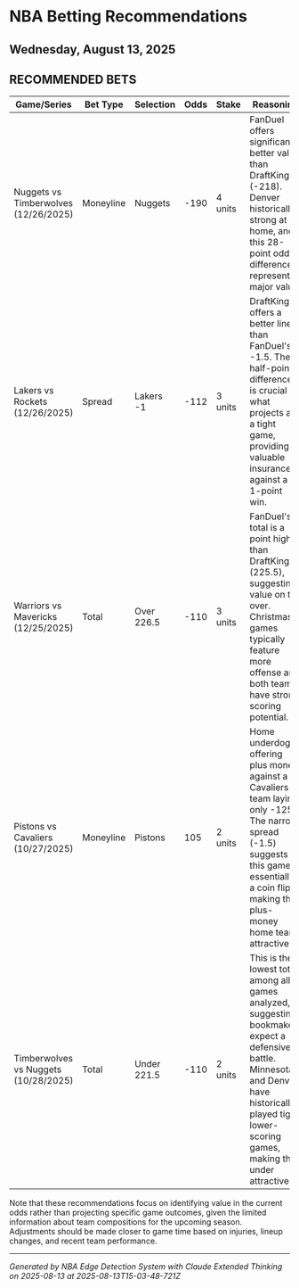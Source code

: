 # NBA Betting Recommendations
## Wednesday, August 13, 2025

## RECOMMENDED BETS
| Game/Series | Bet Type | Selection | Odds | Stake | Reasoning |
|-------------|----------|-----------|------|-------|-----------|
| Nuggets vs Timberwolves (12/26/2025) | Moneyline | Nuggets | -190 | 4 units | FanDuel offers significantly better value than DraftKings (-218). Denver historically strong at home, and this 28-point odds difference represents major value. |
| Lakers vs Rockets (12/26/2025) | Spread | Lakers -1 | -112 | 3 units | DraftKings offers a better line than FanDuel's -1.5. The half-point difference is crucial in what projects as a tight game, providing valuable insurance against a 1-point win. |
| Warriors vs Mavericks (12/25/2025) | Total | Over 226.5 | -110 | 3 units | FanDuel's total is a point higher than DraftKings (225.5), suggesting value on the over. Christmas games typically feature more offense and both teams have strong scoring potential. |
| Pistons vs Cavaliers (10/27/2025) | Moneyline | Pistons | 105 | 2 units | Home underdog offering plus money against a Cavaliers team laying only -125. The narrow spread (-1.5) suggests this game is essentially a coin flip, making the plus-money home team attractive. |
| Timberwolves vs Nuggets (10/28/2025) | Total | Under 221.5 | -110 | 2 units | This is the lowest total among all games analyzed, suggesting bookmakers expect a defensive battle. Minnesota and Denver have historically played tight, lower-scoring games, making the under attractive. |

Note that these recommendations focus on identifying value in the current odds rather than projecting specific game outcomes, given the limited information about team compositions for the upcoming season. Adjustments should be made closer to game time based on injuries, lineup changes, and recent team performance.

---
*Generated by NBA Edge Detection System with Claude Extended Thinking on 2025-08-13 at 2025-08-13T15-03-48-721Z*
